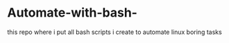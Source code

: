 # Automate-with-bash-
this repo where i put all bash scripts i create to automate linux boring tasks 
